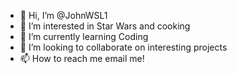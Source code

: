 - 👋 Hi, I’m @JohnWSL1
- 👀 I’m interested in Star Wars and cooking
- 🌱 I’m currently learning Coding
- 💞️ I’m looking to collaborate on interesting projects
- 📫 How to reach me email me!

<!---
JohnWSL1/JohnWSL1 is a ✨ special ✨ repository because its `README.md` (this file) appears on your GitHub profile.
You can click the Preview link to take a look at your changes.
--->
